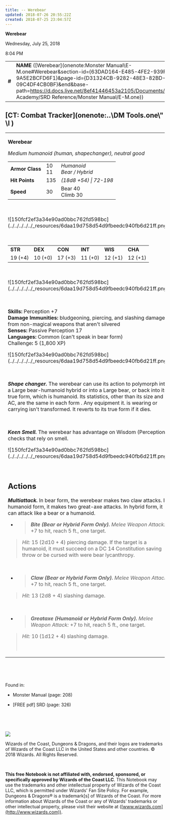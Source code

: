 ```yaml
---
title: -- Werebear
updated: 2018-07-26 20:55:22Z
created: 2018-07-25 23:04:57Z
---
```


**Werebear**

Wednesday, July 25, 2018

8:04 PM

|        |                                                                                                                                                                                                                                                                                          |                |         |         |     |       |         |
|--------|------------------------------------------------------------------------------------------------------------------------------------------------------------------------------------------------------------------------------------------------------------------------------------------|----------------|---------|---------|-----|-------|---------|
| **\#** | **NAME** ([Werebear](onenote:Monster Manual\\E-M.one#Werebear&section-id={63DAD164-E485-4FE2-939F-9A5E2BCFD6F1}&page-id={D31324CB-9282-48E3-82BD-09C4DF4CB0BF}&end&base-path=https://d.docs.live.net/8ef41446453a2105/Documents/Adventure Academy/SRD Reference/Monster Manual/E-M.one)) | **10 or 11\*** | **135** | **135** | \-  | Notes | 1800 XP |

## [CT: Combat Tracker](onenote:..\\DM Tools.one\\" \l )

<table><tbody><tr class="odd"><td><p><strong>Werebear</strong></p><p><em>Medium humanoid (human, shapechanger), neutral good<br />
</em></p><table><tbody><tr class="odd"><td><strong>Armor Class</strong></td><td>10<br />
11</td><td><em>Humanoid<br />
Bear / Hybrid</em></td></tr><tr class="even"><td><strong>Hit Points</strong></td><td>135</td><td><em>(18d8 +54) | 72-198</em></td></tr><tr class="odd"><td><strong>Speed</strong></td><td>30</td><td>Bear 40<br />
Climb 30</td></tr></tbody></table><p> </p><p>![150fcf2ef3a34e90ad0bbc762fd598bc](../../../../../_resources/6daa19d758d54d9fbeedc940fb6d21ff.png)</p><p> </p><table><tbody><tr class="odd"><td><strong>STR</strong></td><td><strong>DEX</strong></td><td><strong>CON</strong></td><td><strong>INT</strong></td><td><strong>WIS</strong></td><td><strong>CHA</strong></td></tr><tr class="even"><td>19 (+4)</td><td>10 (+0)</td><td>17 (+3)</td><td>11 (+0)</td><td>12 (+1)</td><td>12 (+1)</td></tr></tbody></table><p> </p><p>![150fcf2ef3a34e90ad0bbc762fd598bc](../../../../../_resources/6daa19d758d54d9fbeedc940fb6d21ff.png)</p><p> </p><p><strong>Skills:</strong> Perception +7<br />
<strong>Damage Immunities:</strong> bludgeoning, piercing, and slashing damage from non-magical weapons that aren't silvered<br />
<strong>Senses:</strong> Passive Perception 17<br />
<strong>Languages:</strong> Common (can't speak in bear form)<br />
Challenge<strong>:</strong> 5 (1,800 XP)</p><p>![150fcf2ef3a34e90ad0bbc762fd598bc](../../../../../_resources/6daa19d758d54d9fbeedc940fb6d21ff.png)</p><p> </p><p><em><strong>Shape changer.</strong></em> The werebear can use its action to polymorph into a Large bear-humanoid hybrid or into a Large bear, or back into its true form, which is humanoid. Its statistics, other than its size and AC, are the same in each form . Any equipment it. is wearing or carrying isn't transformed. It reverts to its true form if it dies.</p><p> </p><p><em><strong>Keen Smell.</strong></em> The werebear has advantage on Wisdom (Perception) checks that rely on smell.</p><p>![150fcf2ef3a34e90ad0bbc762fd598bc](../../../../../_resources/6daa19d758d54d9fbeedc940fb6d21ff.png)</p><p> </p><h2 id="actions"><strong>Actions</strong></h2><p><em><strong>Multiattack.</strong></em> In bear form, the werebear makes two claw attacks. In humanoid form, it makes two great-axe attacks. In hybrid form, it can attack like a bear or a humanoid.</p><ul><li><blockquote><p><em><strong>Bite (Bear or Hybrid Form Only).</strong> Melee Weapon Attack:</em> +7 to hit, reach 5 ft., one target.</p></blockquote></li></ul><blockquote><p><em>Hit:</em> 15 (2d10 + 4) piercing damage. If the target is a humanoid, it must succeed on a DC 14 Constitution saving throw or be cursed with were bear lycanthropy.</p></blockquote><p> </p><ul><li><blockquote><p><em><strong>Claw (Bear or Hybrid Form Only).</strong> Melee Weapon Attack:</em> +7 to hit, reach 5 ft., one target.</p></blockquote></li></ul><blockquote><p><em>Hit:</em> 13 (2d8 + 4) slashing damage.</p></blockquote><p> </p><ul><li><blockquote><p><em><strong>Greataxe (Humanoid or Hybrid Form Only).</strong> Melee Weapon Attack:</em> +7 to hit, reach 5 ft., one target.</p></blockquote></li></ul><blockquote><p><em>Hit:</em> 10 (1d12 + 4) slashing damage.</p><p> </p></blockquote></td></tr></tbody></table>

 

 

Found in:

-   Monster Manual (page: 208)

-   \[FREE pdf\] SRD (page: 326)

 

 

![](tmp\media\image2.png)

Wizards of the Coast, Dungeons & Dragons, and their logos are trademarks of Wizards of the Coast LLC in the United States and other countries. © 2018 Wizards. All Rights Reserved.

 

**This free Notebook is not affiliated with, endorsed, sponsored, or specifically approved by Wizards of the Coast LLC**. This Notebook may use the trademarks and other intellectual property of Wizards of the Coast LLC, which is permitted under Wizards' Fan Site Policy. For example, Dungeons & Dragons® is a trademark\[s\] of Wizards of the Coast. For more information about Wizards of the Coast or any of Wizards' trademarks or other intellectual property, please visit their website at ([www.wizards.com](http://www.wizards.com)).
